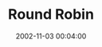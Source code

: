 ---
_schema: default
title: Round Robin
link: https://www.geocaching.com/geocache/GC9091
owner: patw
date: 2002-11-03 00:04:00
log_type: Found it
display_coords: N 41° 22.574' W 074° 41.682'
latitude: '41.376233'
longitude: '-74.6947'
zhanna_log:  >-
  Hi, patw!


  This was a neat historic spot, and the cache was an easy First Find once we learned how to navigate that convoluted 'system' of roads in the immediate area! There were certainly plenty of signs to help get us there, though. Lots of fun, even on a freezing cold day with snow flurries in the air. Thanks!


  Zhanna and Aaron
image_gallery_zh: gallery1
post_id: 14480
---